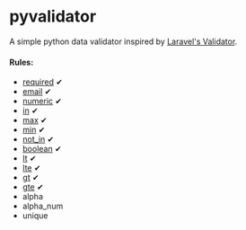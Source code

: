 # pyvalidator

A simple python data validator inspired by [Laravel's Validator](https://laravel.com/docs/5.8/validation).

#### Rules:
- [required](https://laravel.com/docs/5.8/validation#rule-required) &#10004;
- [email](https://laravel.com/docs/5.8/validation#rule-email) &#10004;
- [numeric](https://laravel.com/docs/5.8/validation#rule-numeric) &#10004;
- [in](https://laravel.com/docs/5.8/validation#rule-in) &#10004;
- [max](https://laravel.com/docs/5.8/validation#rule-max) &#10004;
- [min](https://laravel.com/docs/5.8/validation#rule-min) &#10004;
- [not_in](https://laravel.com/docs/5.8/validation#rule-not-in) &#10004;
- [boolean](https://laravel.com/docs/5.8/validation#rule-boolean) &#10004;
- [lt](https://laravel.com/docs/5.8/validation#rule-lt) &#10004;
- [lte](https://laravel.com/docs/5.8/validation#rule-lte) &#10004;
- [gt](https://laravel.com/docs/5.8/validation#rule-gt) &#10004;
- [gte](https://laravel.com/docs/5.8/validation#rule-gte) &#10004;
- alpha
- alpha_num
- unique
